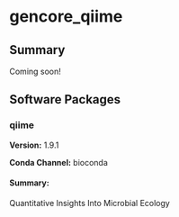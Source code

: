 # gencore_qiime
## Summary

Coming soon!

## Software Packages

### qiime
**Version:** 1.9.1

**Conda Channel:** bioconda

#### Summary:
Quantitative Insights Into Microbial Ecology



